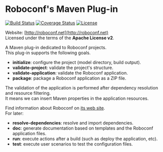 # Roboconf's Maven Plug-in
[![Build Status](http://travis-ci.org/roboconf/roboconf-maven-plugin.png?branch=master)](http://travis-ci.org/roboconf/roboconf-maven-plugin)
[![Coverage Status](http://coveralls.io/repos/roboconf/roboconf-platform/badge.png)](http://coveralls.io/r/roboconf/roboconf-maven-plugin)
[![License](https://pypip.in/license/apache-libcloud/badge.png)](http://www.apache.org/licenses/LICENSE-2.0)

Website: [http://roboconf.net](http://roboconf.net)  
Licensed under the terms of the **Apache License v2**.

A Maven plug-in dedicated to Roboconf projects.  
This plug-in supports the following goals.

* **initialize**: configure the project (model directory, build output).
* **validate-project**: validate the project's structure.
* **validate-application**: validate the Roboconf application.
* **package**: package a Roboconf application as a ZIP file.

The validation of the application is performed after dependency resolution and resource filtering.  
It means we can insert Maven properties in the application resources.

Find information about Roboconf on [its web site](http://roboconf.net).  
For later:

* **resolve-dependencies**: resolve and import dependencies.
* **doc**: generate documentation based on templates and the Roboconf application files.
* **run**: execute actions after a build (such as deploy the application, etc).
* **test**: execute user scenarios to test the configuration files.
